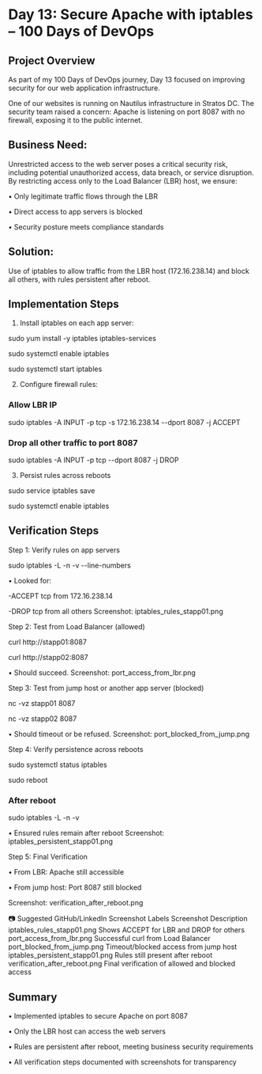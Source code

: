 # Day 13: Secure Apache with iptables – 100 Days of DevOps

## Project Overview
As part of my 100 Days of DevOps journey, Day 13 focused on improving security for our web application infrastructure.

One of our websites is running on Nautilus infrastructure in Stratos DC. The security team raised a concern: Apache is listening on port 8087 with no firewall, exposing it to the public internet.

## Business Need:
Unrestricted access to the web server poses a critical security risk, including potential unauthorized access, data breach, or service disruption. By restricting access only to the Load Balancer (LBR) host, we ensure:

•	Only legitimate traffic flows through the LBR

•	Direct access to app servers is blocked

•	Security posture meets compliance standards

## Solution:
Use of iptables to allow traffic from the LBR host (172.16.238.14) and block all others, with rules persistent after reboot.

## Implementation Steps
1. Install iptables on each app server:

sudo yum install -y iptables iptables-services

sudo systemctl enable iptables

sudo systemctl start iptables

2. Configure firewall rules:
### Allow LBR IP
sudo iptables -A INPUT -p tcp -s 172.16.238.14 --dport 8087 -j ACCEPT

### Drop all other traffic to port 8087
sudo iptables -A INPUT -p tcp --dport 8087 -j DROP

3. Persist rules across reboots

sudo service iptables save

sudo systemctl enable iptables

## Verification Steps
Step 1: Verify rules on app servers

sudo iptables -L -n -v --line-numbers

•	Looked for:

-ACCEPT tcp from 172.16.238.14

-DROP tcp from all others
Screenshot: iptables_rules_stapp01.png

Step 2: Test from Load Balancer (allowed)

curl http://stapp01:8087

curl http://stapp02:8087

•	Should succeed.
Screenshot: port_access_from_lbr.png

Step 3: Test from jump host or another app server (blocked)

nc -vz stapp01 8087

nc -vz stapp02 8087

•	Should timeout or be refused.
Screenshot: port_blocked_from_jump.png

Step 4: Verify persistence across reboots

sudo systemctl status iptables

sudo reboot

### After reboot
sudo iptables -L -n -v

•	Ensured rules remain after reboot
Screenshot: iptables_persistent_stapp01.png

Step 5: Final Verification

•	From LBR: Apache still accessible

•	From jump host: Port 8087 still blocked

Screenshot: verification_after_reboot.png

📷 Suggested GitHub/LinkedIn Screenshot Labels
Screenshot	Description
iptables_rules_stapp01.png	Shows ACCEPT for LBR and DROP for others
port_access_from_lbr.png	Successful curl from Load Balancer
port_blocked_from_jump.png	Timeout/blocked access from jump host
iptables_persistent_stapp01.png	Rules still present after reboot
verification_after_reboot.png	Final verification of allowed and blocked access

## Summary
•	Implemented iptables to secure Apache on port 8087

•	Only the LBR host can access the web servers

•	Rules are persistent after reboot, meeting business security requirements

•	All verification steps documented with screenshots for transparency
